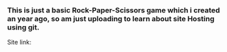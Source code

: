 <h3>
This is just a basic Rock-Paper-Scissors game which i created an year ago, so am just uploading to learn about site Hosting using git. 
</h3>
Site link: 
